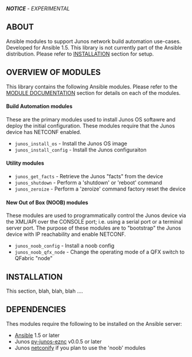 ___NOTICE___ - *EXPERIMENTAL*

## ABOUT

Ansible modules to support Junos network build automation use-cases.  Developed for Ansible 1.5.  This library is not currently part of the Ansible distribution.  Please refer to [INSTALLATION](#installation) section for setup.

## OVERVIEW OF MODULES

This library contains the following Ansible modules.  Please refer to the [MODULE DOCUMENTATION](docs) section for details on each of the modules.

#### Build Automation modules

These are the primary modules used to install Junos OS softawre and deploy the initial configuration.  These modules require that the Junos device has NETCONF enabled.

* `junos_install_os` - Install the Junos OS image
* `junos_install_config` - Install the Junos configuraiton

#### Utility modules

* `junos_get_facts` - Retrieve the Junos "facts" from the device
* `junos_shutdown` - Perform a 'shutdown' or 'reboot' command
* `junos_zeroize` - Perform a 'zeroize' command factory reset the device

#### New Out of Box (NOOB) modules

These modules are used to programmatically control the Junos device via the XML/API over the CONSOLE port; i.e. using a serial port or a terminal server port.  The purpose of these modules are to "bootstrap" the Junos device with IP reachability and enable NETCONF.

* `junos_noob_config` - Install a noob config 
* `junos_noob_qfx_node` - Change the operating mode of a QFX switch to QFabric "node"

## INSTALLATION

This section, blah, blah, blah ....

## DEPENDENCIES

Thes modules require the following to be installed on the Ansible server:

* [Ansible](www.ansible.com) 1.5 or later
* Junos [py-junos-eznc](https://github.com/Juniper/py-junos-eznc) v0.0.5 or later
* Junos [netconify](https://github.com/jeremyschulman/py-junos-netconify) if you plan to use the 'noob' modules

